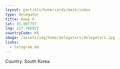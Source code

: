 ```yaml
---
layout: partials/home/cards/main/index
type: delegator
title: Keep G
lat: 35.907757
lng: 127.766922
countryCode: KR
image: /assets/img/home/delegators/delegator1.jpg
links:
  - telegram.md
---
```


Country: South Korea

